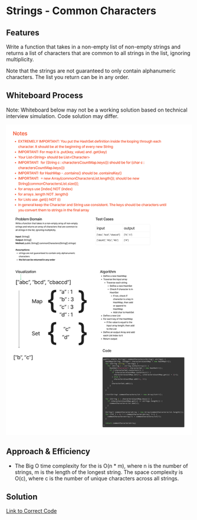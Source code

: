 # Strings - Common Characters

## Features

Write a function that takes in a non-empty list of non-empty strings and returns a list of characters that are common to all strings in the list, ignoring multiplicity.

Note that the strings are not guaranteed to only contain alphanumeric characters. The list you return can be in any order.

## Whiteboard Process

Note: Whiteboard below may not be a working solution based on technical interview simulation. Code solution may differ.

![Whiteboard Image](../images/strings-common-characters.png)

## Approach & Efficiency

- The Big O time complexity for the is O(n * m), where n is the number of strings, m is the length of the longest string. The space complexity is O(c), where c is the number of unique characters across all strings.

## Solution

[Link to Correct Code](../../src/main/java/strings/CommonCharacters.java)




